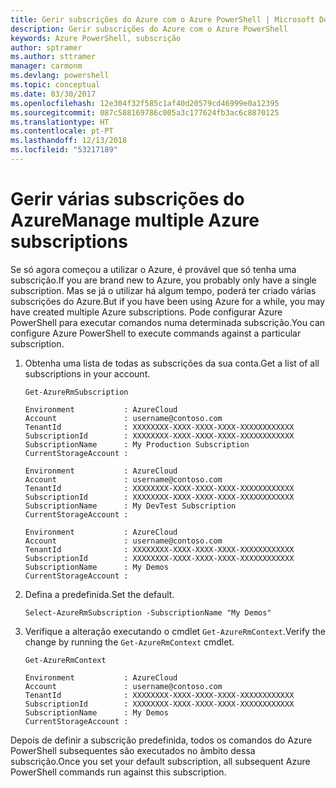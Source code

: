 ```yaml
---
title: Gerir subscrições do Azure com o Azure PowerShell | Microsoft Docs
description: Gerir subscrições do Azure com o Azure PowerShell
keywords: Azure PowerShell, subscrição
author: sptramer
ms.author: sttramer
manager: carmonm
ms.devlang: powershell
ms.topic: conceptual
ms.date: 03/30/2017
ms.openlocfilehash: 12e304f32f585c1af40d20579cd46999e0a12395
ms.sourcegitcommit: 087c588169786c005a3c177624fb3ac6c8870125
ms.translationtype: HT
ms.contentlocale: pt-PT
ms.lasthandoff: 12/13/2018
ms.locfileid: "53217189"
---
```

# <a name="manage-multiple-azure-subscriptions"></a><span data-ttu-id="46569-104">Gerir várias subscrições do Azure</span><span class="sxs-lookup"><span data-stu-id="46569-104">Manage multiple Azure subscriptions</span></span>

<span data-ttu-id="46569-105">Se só agora começou a utilizar o Azure, é provável que só tenha uma subscrição.</span><span class="sxs-lookup"><span data-stu-id="46569-105">If you are brand new to Azure, you probably only have a single subscription.</span></span> <span data-ttu-id="46569-106">Mas se já o utilizar há algum tempo, poderá ter criado várias subscrições do Azure.</span><span class="sxs-lookup"><span data-stu-id="46569-106">But if you have been using Azure for a while, you may have created multiple Azure subscriptions.</span></span> <span data-ttu-id="46569-107">Pode configurar Azure PowerShell para executar comandos numa determinada subscrição.</span><span class="sxs-lookup"><span data-stu-id="46569-107">You can configure Azure PowerShell to execute commands against a particular subscription.</span></span>

1. <span data-ttu-id="46569-108">Obtenha uma lista de todas as subscrições da sua conta.</span><span class="sxs-lookup"><span data-stu-id="46569-108">Get a list of all subscriptions in your account.</span></span>

    ```powershell-interactive
    Get-AzureRmSubscription
    ```

    ```output
    Environment           : AzureCloud
    Account               : username@contoso.com
    TenantId              : XXXXXXXX-XXXX-XXXX-XXXX-XXXXXXXXXXXX
    SubscriptionId        : XXXXXXXX-XXXX-XXXX-XXXX-XXXXXXXXXXXX
    SubscriptionName      : My Production Subscription
    CurrentStorageAccount :

    Environment           : AzureCloud
    Account               : username@contoso.com
    TenantId              : XXXXXXXX-XXXX-XXXX-XXXX-XXXXXXXXXXXX
    SubscriptionId        : XXXXXXXX-XXXX-XXXX-XXXX-XXXXXXXXXXXX
    SubscriptionName      : My DevTest Subscription
    CurrentStorageAccount :

    Environment           : AzureCloud
    Account               : username@contoso.com
    TenantId              : XXXXXXXX-XXXX-XXXX-XXXX-XXXXXXXXXXXX
    SubscriptionId        : XXXXXXXX-XXXX-XXXX-XXXX-XXXXXXXXXXXX
    SubscriptionName      : My Demos
    CurrentStorageAccount :
    ```

2. <span data-ttu-id="46569-109">Defina a predefinida.</span><span class="sxs-lookup"><span data-stu-id="46569-109">Set the default.</span></span>

    ```powershell-interactive
    Select-AzureRmSubscription -SubscriptionName "My Demos"
    ```

3. <span data-ttu-id="46569-110">Verifique a alteração executando o cmdlet `Get-AzureRmContext`.</span><span class="sxs-lookup"><span data-stu-id="46569-110">Verify the change by running the `Get-AzureRmContext` cmdlet.</span></span>

    ```powershell-interactive
    Get-AzureRmContext
    ```

    ```output
    Environment           : AzureCloud
    Account               : username@contoso.com
    TenantId              : XXXXXXXX-XXXX-XXXX-XXXX-XXXXXXXXXXXX
    SubscriptionId        : XXXXXXXX-XXXX-XXXX-XXXX-XXXXXXXXXXXX
    SubscriptionName      : My Demos
    CurrentStorageAccount :
    ```

<span data-ttu-id="46569-111">Depois de definir a subscrição predefinida, todos os comandos do Azure PowerShell subsequentes são executados no âmbito dessa subscrição.</span><span class="sxs-lookup"><span data-stu-id="46569-111">Once you set your default subscription, all subsequent Azure PowerShell commands run against this subscription.</span></span>
